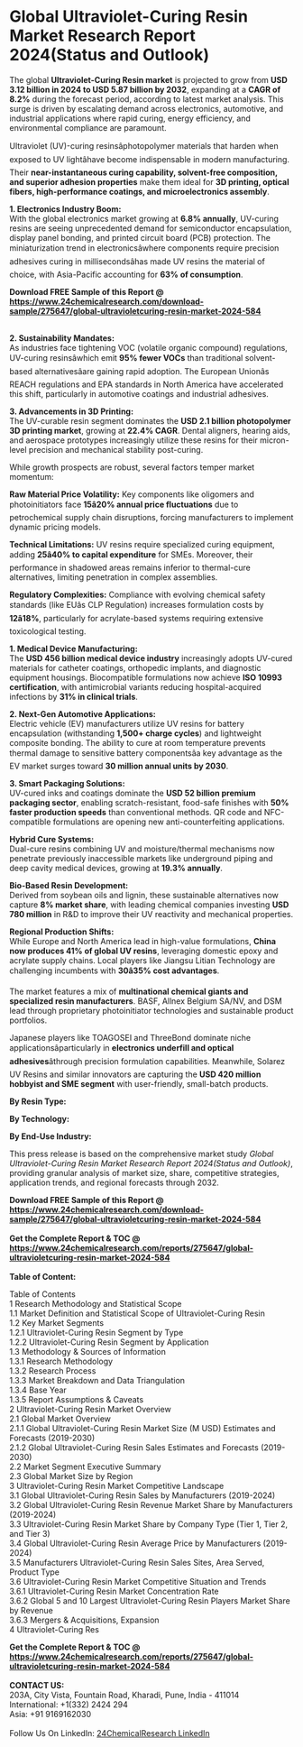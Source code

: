 <h1>Global Ultraviolet-Curing Resin Market Research Report 2024(Status and Outlook)</h1><p>The global <strong>Ultraviolet-Curing Resin market</strong> is projected to grow from <strong>USD 3.12 billion in 2024 to USD 5.87 billion by 2032</strong>, expanding at a <strong>CAGR of 8.2%</strong> during the forecast period, according to latest market analysis. This surge is driven by escalating demand across electronics, automotive, and industrial applications where rapid curing, energy efficiency, and environmental compliance are paramount.</p><p>Ultraviolet (UV)-curing resinsâphotopolymer materials that harden when exposed to UV lightâhave become indispensable in modern manufacturing. Their <strong>near-instantaneous curing capability, solvent-free composition, and superior adhesion properties</strong> make them ideal for <strong>3D printing, optical fibers, high-performance coatings, and microelectronics assembly</strong>.</p><p><strong>1. Electronics Industry Boom:</strong><br>
With the global electronics market growing at <strong>6.8% annually</strong>, UV-curing resins are seeing unprecedented demand for semiconductor encapsulation, display panel bonding, and printed circuit board (PCB) protection. The miniaturization trend in electronicsâwhere components require precision adhesives curing in millisecondsâhas made UV resins the material of choice, with Asia-Pacific accounting for <strong>63% of consumption</strong>.</p><div><b>Download FREE Sample of this Report @ 
            <a href="https://www.24chemicalresearch.com/download-sample/275647/global-ultravioletcuring-resin-market-2024-584">
            https://www.24chemicalresearch.com/download-sample/275647/global-ultravioletcuring-resin-market-2024-584</a></b></div><br><p><strong>2. Sustainability Mandates:</strong><br>
As industries face tightening VOC (volatile organic compound) regulations, UV-curing resinsâwhich emit <strong>95% fewer VOCs</strong> than traditional solvent-based alternativesâare gaining rapid adoption. The European Unionâs REACH regulations and EPA standards in North America have accelerated this shift, particularly in automotive coatings and industrial adhesives.</p><p><strong>3. Advancements in 3D Printing:</strong><br>
The UV-curable resin segment dominates the <strong>USD 2.1 billion photopolymer 3D printing market</strong>, growing at <strong>22.4% CAGR</strong>. Dental aligners, hearing aids, and aerospace prototypes increasingly utilize these resins for their micron-level precision and mechanical stability post-curing.</p><p>While growth prospects are robust, several factors temper market momentum:</p><p><strong>Raw Material Price Volatility:</strong> Key components like oligomers and photoinitiators face <strong>15â20% annual price fluctuations</strong> due to petrochemical supply chain disruptions, forcing manufacturers to implement dynamic pricing models.</p><p><strong>Technical Limitations:</strong> UV resins require specialized curing equipment, adding <strong>25â40% to capital expenditure</strong> for SMEs. Moreover, their performance in shadowed areas remains inferior to thermal-cure alternatives, limiting penetration in complex assemblies.</p><p><strong>Regulatory Complexities:</strong> Compliance with evolving chemical safety standards (like EUâs CLP Regulation) increases formulation costs by <strong>12â18%</strong>, particularly for acrylate-based systems requiring extensive toxicological testing.</p><p><strong>1. Medical Device Manufacturing:</strong><br>
The <strong>USD 456 billion medical device industry</strong> increasingly adopts UV-cured materials for catheter coatings, orthopedic implants, and diagnostic equipment housings. Biocompatible formulations now achieve <strong>ISO 10993 certification</strong>, with antimicrobial variants reducing hospital-acquired infections by <strong>31% in clinical trials</strong>.</p><p><strong>2. Next-Gen Automotive Applications:</strong><br>
Electric vehicle (EV) manufacturers utilize UV resins for battery encapsulation (withstanding <strong>1,500+ charge cycles</strong>) and lightweight composite bonding. The ability to cure at room temperature prevents thermal damage to sensitive battery componentsâa key advantage as the EV market surges toward <strong>30 million annual units by 2030</strong>.</p><p><strong>3. Smart Packaging Solutions:</strong><br>
UV-cured inks and coatings dominate the <strong>USD 52 billion premium packaging sector</strong>, enabling scratch-resistant, food-safe finishes with <strong>50% faster production speeds</strong> than conventional methods. QR code and NFC-compatible formulations are opening new anti-counterfeiting applications.</p><p><strong>Hybrid Cure Systems:</strong><br>
    Dual-cure resins combining UV and moisture/thermal mechanisms now penetrate previously inaccessible markets like underground piping and deep cavity medical devices, growing at <strong>19.3% annually</strong>.</p><p><strong>Bio-Based Resin Development:</strong><br>
    Derived from soybean oils and lignin, these sustainable alternatives now capture <strong>8% market share</strong>, with leading chemical companies investing <strong>USD 780 million</strong> in R&amp;D to improve their UV reactivity and mechanical properties.</p><p><strong>Regional Production Shifts:</strong><br>
    While Europe and North America lead in high-value formulations, <strong>China now produces 41% of global UV resins</strong>, leveraging domestic epoxy and acrylate supply chains. Local players like Jiangsu Litian Technology are challenging incumbents with <strong>30â35% cost advantages</strong>.</p><p>The market features a mix of <strong>multinational chemical giants and specialized resin manufacturers</strong>. BASF, Allnex Belgium SA/NV, and DSM lead through proprietary photoinitiator technologies and sustainable product portfolios.</p><p>Japanese players like TOAGOSEI and ThreeBond dominate niche applicationsâparticularly in <strong>electronics underfill and optical adhesives</strong>âthrough precision formulation capabilities. Meanwhile, Solarez UV Resins and similar innovators are capturing the <strong>USD 420 million hobbyist and SME segment</strong> with user-friendly, small-batch products.</p><p><strong>By Resin Type:</strong></p><p><strong>By Technology:</strong></p><p><strong>By End-Use Industry:</strong></p><p>This press release is based on the comprehensive market study <em>Global Ultraviolet-Curing Resin Market Research Report 2024(Status and Outlook)</em>, providing granular analysis of market size, share, competitive strategies, application trends, and regional forecasts through 2032.</p><div><b>Download FREE Sample of this Report @ 
            <a href="https://www.24chemicalresearch.com/download-sample/275647/global-ultravioletcuring-resin-market-2024-584">
            https://www.24chemicalresearch.com/download-sample/275647/global-ultravioletcuring-resin-market-2024-584</a></b></div><br><div><b>Get the Complete Report & TOC @ 
            <a href="https://www.24chemicalresearch.com/reports/275647/global-ultravioletcuring-resin-market-2024-584">
            https://www.24chemicalresearch.com/reports/275647/global-ultravioletcuring-resin-market-2024-584</a></b></div><br>
            <b>Table of Content:</b><p>Table of Contents<br />
1 Research Methodology and Statistical Scope<br />
1.1 Market Definition and Statistical Scope of Ultraviolet-Curing Resin<br />
1.2 Key Market Segments<br />
1.2.1 Ultraviolet-Curing Resin Segment by Type<br />
1.2.2 Ultraviolet-Curing Resin Segment by Application<br />
1.3 Methodology & Sources of Information<br />
1.3.1 Research Methodology<br />
1.3.2 Research Process<br />
1.3.3 Market Breakdown and Data Triangulation<br />
1.3.4 Base Year<br />
1.3.5 Report Assumptions & Caveats<br />
2 Ultraviolet-Curing Resin Market Overview<br />
2.1 Global Market Overview<br />
2.1.1 Global Ultraviolet-Curing Resin Market Size (M USD) Estimates and Forecasts (2019-2030)<br />
2.1.2 Global Ultraviolet-Curing Resin Sales Estimates and Forecasts (2019-2030)<br />
2.2 Market Segment Executive Summary<br />
2.3 Global Market Size by Region<br />
3 Ultraviolet-Curing Resin Market Competitive Landscape<br />
3.1 Global Ultraviolet-Curing Resin Sales by Manufacturers (2019-2024)<br />
3.2 Global Ultraviolet-Curing Resin Revenue Market Share by Manufacturers (2019-2024)<br />
3.3 Ultraviolet-Curing Resin Market Share by Company Type (Tier 1, Tier 2, and Tier 3)<br />
3.4 Global Ultraviolet-Curing Resin Average Price by Manufacturers (2019-2024)<br />
3.5 Manufacturers Ultraviolet-Curing Resin Sales Sites, Area Served, Product Type<br />
3.6 Ultraviolet-Curing Resin Market Competitive Situation and Trends<br />
3.6.1 Ultraviolet-Curing Resin Market Concentration Rate<br />
3.6.2 Global 5 and 10 Largest Ultraviolet-Curing Resin Players Market Share by Revenue<br />
3.6.3 Mergers & Acquisitions, Expansion<br />
4 Ultraviolet-Curing Res</p><div><b>Get the Complete Report & TOC @ 
            <a href="https://www.24chemicalresearch.com/reports/275647/global-ultravioletcuring-resin-market-2024-584">
            https://www.24chemicalresearch.com/reports/275647/global-ultravioletcuring-resin-market-2024-584</a></b></div><br><b>CONTACT US:</b><br>
            203A, City Vista, Fountain Road, Kharadi, Pune, India - 411014<br>
            International: +1(332) 2424 294<br>
            Asia: +91 9169162030 <br><br>
            Follow Us On LinkedIn: <a href="https://www.linkedin.com/company/24chemicalresearch/">24ChemicalResearch LinkedIn</a>
